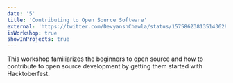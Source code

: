 ```yaml
---
date: '5'
title: 'Contributing to Open Source Software'
external: 'https://twitter.com/DevyanshChawla/status/1575862381351436288?s=20&t=5pyU0Ig7_x4hFggvrlZzqg'
isWorkshop: true
showInProjects: true
---
```


This workshop familiarizes the beginners to open source and how to contribute to open source development by getting them started with Hacktoberfest.
